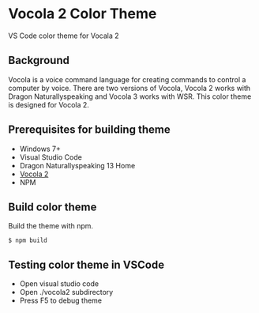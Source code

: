 # Vocola 2 Color Theme #
VS Code color theme for Vocala 2

## Background ##
Vocola is a voice command language for creating commands to control a computer by voice. There are two versions of Vocola, Vocola 2 works with Dragon Naturallyspeaking and Vocola 3 works with WSR. This color theme is designed for Vocola 2.

## Prerequisites for building theme ## 
* Windows 7+
* Visual Studio Code
* Dragon Naturallyspeaking 13 Home
* [Vocola 2](http://vocola.net/v2/default.asp)
* NPM

## Build color theme ##
Build the theme with npm.

```console
$ npm build
```
## Testing color theme in VSCode ##
* Open visual studio code
* Open ./vocola2 subdirectory 
* Press F5 to debug theme